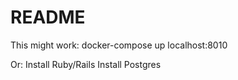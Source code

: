 # README

This might work: 
docker-compose up
localhost:8010

Or: 
Install Ruby/Rails
Install Postgres


